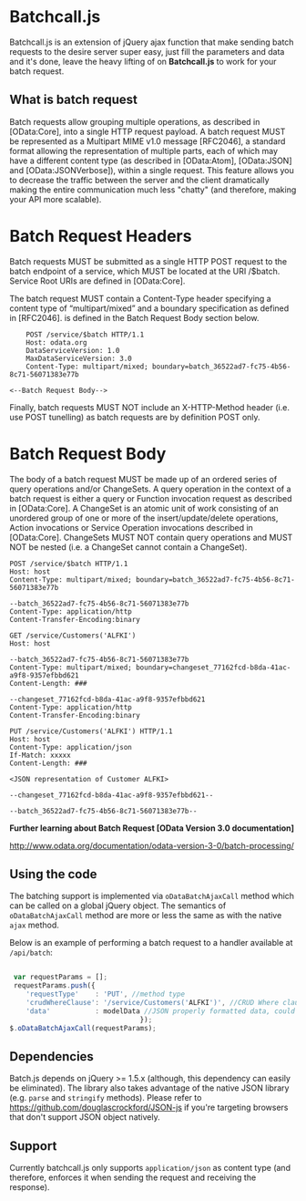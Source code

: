 Batchcall.js
========

Batchcall.js is an extension of jQuery ajax function that make sending batch requests to the desire server super easy, just fill the parameters and data and it's done, leave the heavy lifting of on **Batchcall.js** to work for your batch request.

## What is batch request ##

Batch requests allow grouping multiple operations, as described in [OData:Core], into a single HTTP request payload. A batch request MUST be represented as a Multipart MIME v1.0 message [RFC2046], a standard format allowing the representation of multiple parts, each of which may have a different content type (as described in [OData:Atom], [OData:JSON] and [OData:JSONVerbose]), within a single request. This feature allows you to decrease the traffic between the server and the client dramatically making the entire communication much less "chatty" (and therefore, making your API more scalable).


Batch Request Headers
======================
Batch requests MUST be submitted as a single HTTP POST request to the batch endpoint of a service, which MUST be located at the URI <Service Root URI>/$batch. Service Root URIs are defined in [OData:Core].

The batch request MUST contain a Content-Type header specifying a content type of “multipart/mixed” and a boundary specification as defined in [RFC2046]. <Batch Request Body> is defined in the Batch Request Body section below.

        POST /service/$batch HTTP/1.1
        Host: odata.org
        DataServiceVersion: 1.0 
        MaxDataServiceVersion: 3.0 
        Content-Type: multipart/mixed; boundary=batch_36522ad7-fc75-4b56-8c71-56071383e77b
    
    <--Batch Request Body-->

Finally, batch requests MUST NOT include an X-HTTP-Method header (i.e. use POST tunelling) as batch requests are by definition POST only.

Batch Request Body
=================
The body of a batch request MUST be made up of an ordered series of query operations and/or ChangeSets. A query operation in the context of a batch request is either a query or Function invocation request as described in [OData:Core]. A ChangeSet is an atomic unit of work consisting of an unordered group of one or more of the insert/update/delete operations, Action invocations or Service Operation invocations described in [OData:Core]. ChangeSets MUST NOT contain query operations and MUST NOT be nested (i.e. a ChangeSet cannot contain a ChangeSet).

    POST /service/$batch HTTP/1.1 
    Host: host 
    Content-Type: multipart/mixed; boundary=batch_36522ad7-fc75-4b56-8c71-56071383e77b 
    
    --batch_36522ad7-fc75-4b56-8c71-56071383e77b
    Content-Type: application/http 
    Content-Transfer-Encoding:binary
    
    GET /service/Customers('ALFKI') 
    Host: host
    
    --batch_36522ad7-fc75-4b56-8c71-56071383e77b 
    Content-Type: multipart/mixed; boundary=changeset_77162fcd-b8da-41ac-a9f8-9357efbbd621 
    Content-Length: ###       
   
    --changeset_77162fcd-b8da-41ac-a9f8-9357efbbd621 
    Content-Type: application/http 
    Content-Transfer-Encoding:binary 
    
    PUT /service/Customers('ALFKI') HTTP/1.1 
    Host: host 
    Content-Type: application/json 
    If-Match: xxxxx 
    Content-Length: ### 
    
    <JSON representation of Customer ALFKI> 
    
    --changeset_77162fcd-b8da-41ac-a9f8-9357efbbd621-- 
   
    --batch_36522ad7-fc75-4b56-8c71-56071383e77b--


**Further learning about Batch Request **[OData Version 3.0 documentation]****

http://www.odata.org/documentation/odata-version-3-0/batch-processing/

## Using the code ##

The batching support is implemented via ```oDataBatchAjaxCall``` method which can be called on a global jQuery object. The semantics of ```oDataBatchAjaxCall``` method are more or less the same as with the native ```ajax``` method.

Below is an example of performing a batch request to a handler available at ```/api/batch```:

```javascript

 var requestParams = [];
 requestParams.push({
	'requestType'    : 'PUT', //method type
    'crudWhereClause': '/service/Customers('ALFKI')', //CRUD Where clause
    'data'           : modelData //JSON properly formatted data, could be collection
                                });
$.oDataBatchAjaxCall(requestParams);
```

## Dependencies ##

Batch.js depends on jQuery >= 1.5.x (although, this dependency can easily be eliminated). The library also takes advantage of the native JSON library (e.g. ```parse``` and ```stringify``` methods). Please refer to https://github.com/douglascrockford/JSON-js if you're targeting browsers that don't support JSON object natively.

## Support ##

Currently batchcall.js only supports ```application/json``` as content type (and therefore, enforces it when sending the request and receiving the response).
